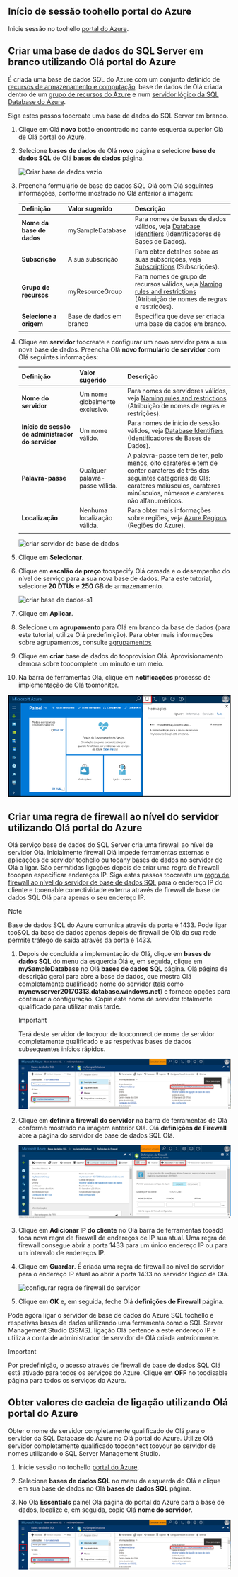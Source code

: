 ## <a name="log-in-toohello-azure-portal"></a>Início de sessão toohello portal do Azure

Inicie sessão no toohello [portal do Azure](https://portal.azure.com/).

## <a name="create-a-blank-sql-database-using-hello-azure-portal"></a>Criar uma base de dados do SQL Server em branco utilizando Olá portal do Azure

É criada uma base de dados SQL do Azure com um conjunto definido de [recursos de armazenamento e computação](../articles/sql-database/sql-database-service-tiers.md). base de dados de Olá criada dentro de um [grupo de recursos do Azure](../articles/azure-resource-manager/resource-group-overview.md) e num [servidor lógico da SQL Database do Azure](../articles/sql-database/sql-database-features.md). 

Siga estes passos toocreate uma base de dados do SQL Server em branco. 

1. Clique em Olá **novo** botão encontrado no canto esquerda superior Olá de Olá portal do Azure.

2. Selecione **bases de dados** de Olá **novo** página e selecione **base de dados SQL** de Olá **bases de dados** página. 

   ![Criar base de dados vazio](../articles/sql-database/media/sql-database-design-first-database/create-empty-database.png)

3. Preencha formulário de base de dados SQL Olá com Olá seguintes informações, conforme mostrado no Olá anterior a imagem:   

   | Definição | Valor sugerido | Descrição |
   | --------| --------------- | ----------- | 
   | **Nome da base de dados** | mySampleDatabase | Para nomes de bases de dados válidos, veja [Database Identifiers](https://docs.microsoft.com/sql/relational-databases/databases/database-identifiers) (Identificadores de Bases de Dados). | 
   | **Subscrição** | A sua subscrição  | Para obter detalhes sobre as suas subscrições, veja [Subscriptions](https://account.windowsazure.com/Subscriptions) (Subscrições). |
   | **Grupo de recursos** | myResourceGroup | Para nomes de grupo de recursos válidos, veja [Naming rules and restrictions](https://docs.microsoft.com/azure/architecture/best-practices/naming-conventions) (Atribuição de nomes de regras e restrições). |
   | **Selecione a origem** | Base de dados em branco | Especifica que deve ser criada uma base de dados em branco. |
   ||||

4. Clique em **servidor** toocreate e configurar um novo servidor para a sua nova base de dados. Preencha Olá **novo formulário de servidor** com Olá seguintes informações: 

   | Definição | Valor sugerido | Descrição |
   | --------| --------------- | ----------- | 
   | **Nome do servidor** | Um nome globalmente exclusivo. | Para nomes de servidores válidos, veja [Naming rules and restrictions](https://docs.microsoft.com/azure/architecture/best-practices/naming-conventions) (Atribuição de nomes de regras e restrições). | 
   | **Início de sessão de administrador do servidor** | Um nome válido. | Para nomes de início de sessão válidos, veja [Database Identifiers](https://docs.microsoft.com/sql/relational-databases/databases/database-identifiers) (Identificadores de Bases de Dados).|
   | **Palavra-passe** | Qualquer palavra-passe válida. | A palavra-passe tem de ter, pelo menos, oito carateres e tem de conter carateres de três das seguintes categorias de Olá: carateres maiúsculos, carateres minúsculos, números e carateres não alfanuméricos. |
   | **Localização** | Nenhuma localização válida. | Para obter mais informações sobre regiões, veja [Azure Regions](https://azure.microsoft.com/regions/) (Regiões do Azure). |
   ||||

   ![criar servidor de base de dados](../articles/sql-database/media/sql-database-design-first-database/create-database-server.png)

5. Clique em **Selecionar**.

6. Clique em **escalão de preço** toospecify Olá camada e o desempenho do nível de serviço para a sua nova base de dados. Para este tutorial, selecione **20 DTUs** e **250** GB de armazenamento.

   ![criar base de dados-s1](../articles/sql-database/media/sql-database-design-first-database/create-empty-database-pricing-tier.png)

7. Clique em **Aplicar**.  

8. Selecione um **agrupamento** para Olá em branco da base de dados (para este tutorial, utilize Olá predefinição). Para obter mais informações sobre agrupamentos, consulte [agrupamentos](https://docs.microsoft.com/sql/t-sql/statements/collations)

9. Clique em **criar** base de dados do tooprovision Olá. Aprovisionamento demora sobre toocomplete um minuto e um meio. 

10. Na barra de ferramentas Olá, clique em **notificações** processo de implementação de Olá toomonitor.

   ![notificação](../articles/sql-database/media/sql-database-get-started-portal/notification.png)

## <a name="create-a-server-level-firewall-rule-using-hello-azure-portal"></a>Criar uma regra de firewall ao nível do servidor utilizando Olá portal do Azure

Olá serviço base de dados do SQL Server cria uma firewall ao nível de servidor Olá. Inicialmente firewall Olá impede ferramentas externas e aplicações de servidor toohello ou tooany bases de dados no servidor de Olá a ligar. São permitidas ligações depois de criar uma regra de firewall tooopen especificar endereços IP. Siga estes passos toocreate um [regra de firewall ao nível do servidor de base de dados SQL](../articles/sql-database/sql-database-firewall-configure.md) para o endereço IP do cliente e tooenable conectividade externa através de firewall de base de dados SQL Olá para apenas o seu endereço IP. 


> [!NOTE]
> Base de dados SQL do Azure comunica através da porta é 1433. Pode ligar tooSQL da base de dados apenas depois de firewall de Olá da sua rede permite tráfego de saída através da porta é 1433.


1. Depois de concluída a implementação de Olá, clique em **bases de dados SQL** do menu da esquerda Olá e, em seguida, clique em **mySampleDatabase** no Olá **bases de dados SQL** página. Olá página de descrição geral para abre a base de dados, que mostra Olá completamente qualificado nome do servidor (tais como **mynewserver20170313.database.windows.net**) e fornece opções para continuar a configuração. Copie este nome de servidor totalmente qualificado para utilizar mais tarde.

   > [!IMPORTANT]
   > Terá deste servidor de tooyour de tooconnect de nome de servidor completamente qualificado e as respetivas bases de dados subsequentes inícios rápidos.
   > 

   ![nome do servidor](../articles/sql-database/media/sql-database-get-started-portal/server-name.png) 

2. Clique em **definir a firewall do servidor** na barra de ferramentas de Olá conforme mostrado na imagem anterior Olá. Olá **definições de Firewall** abre a página do servidor de base de dados SQL Olá. 

   ![regra de firewall do servidor](../articles/sql-database/media/sql-database-get-started-portal/server-firewall-rule.png) 


3. Clique em **Adicionar IP do cliente** no Olá barra de ferramentas tooadd tooa nova regra de firewall de endereços de IP sua atual. Uma regra de firewall consegue abrir a porta 1433 para um único endereço IP ou para um intervalo de endereços IP.

4. Clique em **Guardar**. É criada uma regra de firewall ao nível do servidor para o endereço IP atual ao abrir a porta 1433 no servidor lógico de Olá.

   ![configurar regra de firewall do servidor](../articles/sql-database/media/sql-database-get-started-portal/server-firewall-rule-set.png) 

4. Clique em **OK** e, em seguida, feche Olá **definições de Firewall** página.

Pode agora ligar o servidor de base de dados do Azure SQL toohello e respetivas bases de dados utilizando uma ferramenta como o SQL Server Management Studio (SSMS). ligação Olá pertence a este endereço IP e utiliza a conta de administrador de servidor de Olá criada anteriormente.


> [!IMPORTANT]
> Por predefinição, o acesso através de firewall de base de dados SQL Olá está ativado para todos os serviços do Azure. Clique em **OFF** no toodisable página para todos os serviços do Azure.


## <a name="get-connection-string-values-using-hello-azure-portal"></a>Obter valores de cadeia de ligação utilizando Olá portal do Azure

Obter o nome de servidor completamente qualificado de Olá para o servidor da SQL Database do Azure no Olá portal do Azure. Utilize Olá servidor completamente qualificado tooconnect tooyour ao servidor de nomes utilizando o SQL Server Management Studio.

1. Inicie sessão no toohello [portal do Azure](https://portal.azure.com/).

2. Selecione **bases de dados SQL** no menu da esquerda do Olá e clique em sua base de dados no Olá **bases de dados SQL** página. 

3. No Olá **Essentials** painel Olá página do portal do Azure para a base de dados, localize e, em seguida, copie Olá **nome do servidor**.

   ![informações da ligação](../articles/sql-database/media/sql-database-get-started-portal/server-name.png) 

